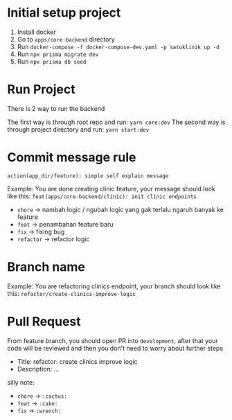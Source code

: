 # Initial setup project

1. Install docker
2. Go to `apps/core-backend` directory
3. Run `docker-compose -f docker-compose-dev.yaml -p satuklinik up -d`
4. Run `npx prisma migrate dev`
5. Run `npx prisma db seed`

# Run Project

There is 2 way to run the backend

The first way is through root repo and run: `yarn core:dev`
The second way is through project directory and run: `yarn start:dev`

# Commit message rule

`action(app_dir/feature): simple self explain message`

Example: You are done creating clinic feature, your message should look like this: `feat(apps/core-backend/clinic): init clinic endpoints`

- `chore` -> nambah logic / ngubah logic yang gak terlalu ngaruh banyak ke feature
- `feat` -> penambahan feature baru
- `fix` -> fixing bug
- `refactor` -> refactor logic

# Branch name

Example: You are refactoring clinics endpoint, your branch should look like this: `refactor/create-clinics-improve-logic`

# Pull Request

From feature branch, you should open PR into `development`, after that your code will be reviewed and then you don't need to worry about further steps

- Title: refactor: create clinics improve logic
- Description:
  ...

silly note:

- `chore` -> `:cactus:`
- `feat` -> `:cake:`
- `fix` -> `:wrench:`